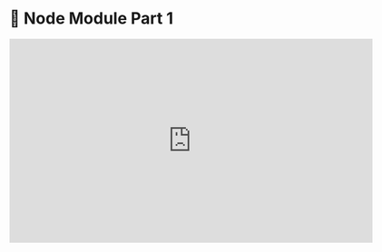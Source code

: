# 🎥 Node Module Part 1

<iframe src="https://player.vimeo.com/video/142099942" width="640" height="360" frameborder="0" webkitallowfullscreen mozallowfullscreen allowfullscreen></iframe>
